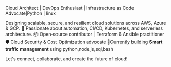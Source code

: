 
 Cloud Architect | DevOps Enthusiast | Infrastructure as Code Advocate|Python | linux

Designing scalable, secure, and resilient cloud solutions across AWS, Azure & GCP.
🔧 Passionate about automation, CI/CD, Kubernetes, and serverless architecture.
📦 Open-source contributor | Terraform & Ansible practitioner
🛡️ Cloud Security & Cost Optimization advocate
📍Currently building **Smart traffic management** using python,node.js,sql,bash

Let's connect, collaborate, and create the future of cloud!

<!---
SrinjanMandal/SrinjanMandal is a ✨ special ✨ repository because its `README.md` (this file) appears on your GitHub profile.
You can click the Preview link to take a look at your changes.
--->
